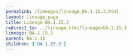 ```yaml
---
permalink: /lineages/lineage_BA.1.15.3.html
layout: lineage_page
title: Lineage BA.1.15.3
redirect_to: ../lineage.html?lineage=BA.1.15.3
lineage: BA.1.15.3
parent: BA.1.15
children: ['BA.1.15.3']
---
```

